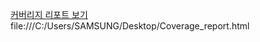 [커버리지 리포트 보기](file:///C:/Users/SAMSUNG/Desktop/Coverage_report.html)
file:///C:/Users/SAMSUNG/Desktop/Coverage_report.html
